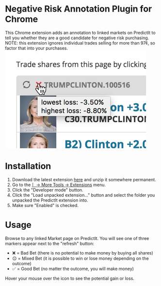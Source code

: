 Negative Risk Annotation Plugin for Chrome
==========================================

This Chrome extension adds an annotation to linked markets on PredictIt to tell you
whether they are a good candidate for negative risk purchasing.  NOTE: this extension
ignores individual trades selling for more than 97¢, so factor that into your purchases.
![PredictIt Linked Market Example](linked-market-example.png)

Installation
============

1. Download the latest extension [here](https://github.com/phaedrus1992/pi/releases) and unzip it somewhere permanent.
2. Go to the [⠇ -> More Tools -> Extensions](chrome://extensions) menu.
3. Click the "Developer mode" button.
4. Click the "Load unpacked extension..." button and select the folder you unpacked the PredictIt extension into.
5. Make sure "Enabled" is checked.

Usage
=====

Browse to any linked Market page on PredictIt.  You will see one of three markers appear next to the "refresh" button:

* ❌ = Bad Bet (there is no potential to make money by buying all shares)
* 😐 = Mixed Bet (it is possible to win or lose money depending on the outcome)
* ✅ = Good Bet (no matter the outcome, you will make money)

Hover your mouse over the icon to see the potential gain or loss.